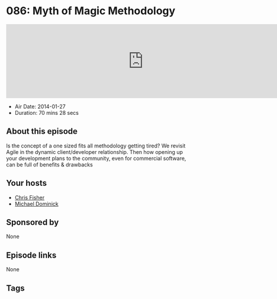 # 086: Myth of Magic Methodology

<iframe src="https://player.fireside.fm/v2/MLf2ZzhC+STw1FPBI?theme=dark" width="740" height="200" frameborder="0" scrolling="no"></iframe>

* Air Date: 2014-01-27
* Duration: 70 mins 28 secs

## About this episode

Is the concept of a one sized fits all methodology getting tired? We revisit Agile in the dynamic client/developer relationship. Then how opening up your development plans to the community, even for commercial software, can be full of benefits & drawbacks

## Your hosts
* [Chris Fisher](https://coder.show/hosts/chrislas)
* [Michael Dominick](https://coder.show/hosts/michael)

## Sponsored by

None



## Episode links

None



## Tags


